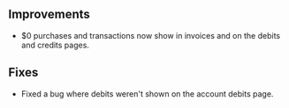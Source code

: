 ## Improvements

* $0 purchases and transactions now show in invoices and on the debits and credits pages.

## Fixes

* Fixed a bug where debits weren't shown on the account debits page.
